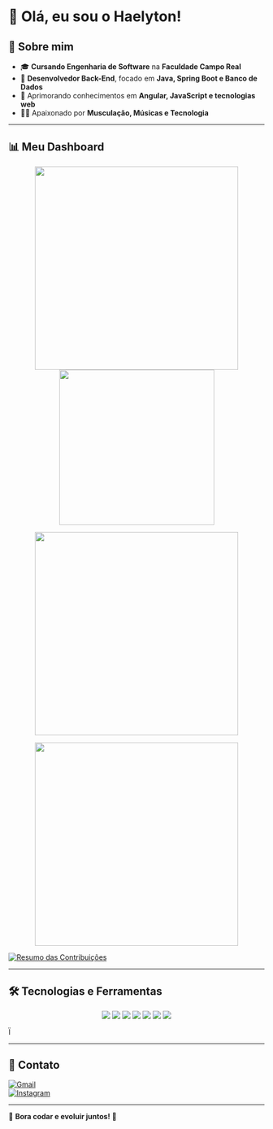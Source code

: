 # 👋 Olá, eu sou o Haelyton!  

## 🚀 Sobre mim  
- 🎓 **Cursando Engenharia de Software** na **Faculdade Campo Real**  
- 💼 **Desenvolvedor Back-End**, focado em **Java, Spring Boot e Banco de Dados**  
- 🌱 Aprimorando conhecimentos em **Angular, JavaScript e tecnologias web**  
- 🏋️‍♂️ Apaixonado por **Musculação, Músicas e Tecnologia**  

---

## 📊 Meu Dashboard  

<p align="center">
  <!-- Dash 1 - Estatísticas Gerais -->
  <img width="400" src="https://github-readme-stats.vercel.app/api?username=Haelyton&show_icons=true&theme=dracula" />

  <!-- Dash 2 - Linguagens Mais Usadas -->
  <img width="305" src="https://github-readme-stats.vercel.app/api/top-langs/?username=Haelyton&layout=compact&theme=dracula" />
</p>

<p align="center">
  <!-- Dash 3 - Frequência de Commits -->
  <img width="400" src="https://github-readme-streak-stats.herokuapp.com/?user=Haelyton&theme=dracula" />
</p>

<p align="center">
  <!-- Dash 4 - Troféus e Conquistas -->
  <img width="400" src="https://github-profile-trophy.vercel.app/?username=Haelyton&theme=dracula&no-frame=true" />
</p>

[![Resumo das Contribuições](https://github-readme-activity-graph.vercel.app/graph?username=Haelyton&theme=dracula)](https://github.com/Haelyton)

---

## 🛠️ Tecnologias e Ferramentas  

<p align="center">
  <img src="https://img.shields.io/badge/Java-007396?style=for-the-badge&logo=java&logoColor=white" />
  <img src="https://img.shields.io/badge/Spring%20Boot-6DB33F?style=for-the-badge&logo=spring&logoColor=white" />
  <img src="https://img.shields.io/badge/PostgreSQL-316192?style=for-the-badge&logo=postgresql&logoColor=white" />
  <img src="https://img.shields.io/badge/Docker-2496ED?style=for-the-badge&logo=docker&logoColor=white" />
  <img src="https://img.shields.io/badge/Git-F05032?style=for-the-badge&logo=git&logoColor=white" />
  <img src="https://img.shields.io/badge/HTML5-E34F26?style=for-the-badge&logo=html5&logoColor=white" />
  <img src="https://img.shields.io/badge/CSS3-1572B6?style=for-the-badge&logo=css3&logoColor=white"/>
</p>Ï

---

## 📧 Contato  
[![Gmail](https://img.shields.io/badge/Gmail-D14836?style=for-the-badge&logo=gmail&logoColor=white)](mailto:haelyton149@gmail.com)  
[![Instagram](https://img.shields.io/badge/Instagram-E4405F?style=for-the-badge&logo=instagram&logoColor=white)](https://www.instagram.com/haelyton6/)  

---

🚀 **Bora codar e evoluir juntos!** 🚀
